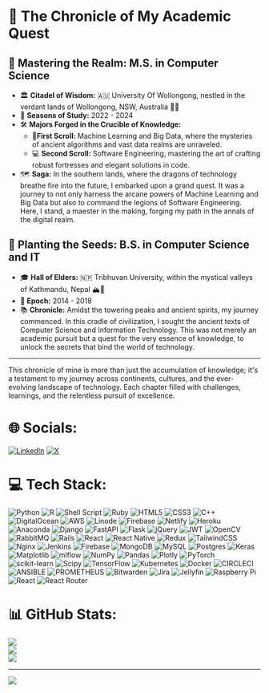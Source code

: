 # 📜 The Chronicle of My Academic Quest

## 🚀 Mastering the Realm: M.S. in Computer Science
- 🏛 **Citadel of Wisdom:** 🇦🇺 University Of Wollongong, nestled in the verdant lands of Wollongong, NSW, Australia 🦘🐨
- 📅 **Seasons of Study:** 2022 - 2024
- 🛠 **Majors Forged in the Crucible of Knowledge:**
  - 🧠**First Scroll:** Machine Learning and Big Data, where the mysteries of ancient algorithms and vast data realms are unraveled.
  - 💻 **Second Scroll:** Software Engineering, mastering the art of crafting robust fortresses and elegant solutions in code.
- 🗺 **Saga:** In the southern lands, where the dragons of technology breathe fire into the future, I embarked upon a grand quest. It was a journey to not only harness the arcane powers of Machine Learning and Big Data but also to command the legions of Software Engineering. Here, I stand, a maester in the making, forging my path in the annals of the digital realm.

## 🌱 Planting the Seeds: B.S. in Computer Science and IT
- 🎓 **Hall of Elders:** 🇳🇵 Tribhuvan University, within the mystical valleys of Kathmandu, Nepal 🏔🦏
- 📅 **Epoch:** 2014 - 2018
- 📚 **Chronicle:** Amidst the towering peaks and ancient spirits, my journey commenced. In this cradle of civilization, I sought the ancient texts of Computer Science and Information Technology. This was not merely an academic pursuit but a quest for the very essence of knowledge, to unlock the secrets that bind the world of technology.

---
This chronicle of mine is more than just the accumulation of knowledge; it's a testament to my journey across continents, cultures, and the ever-evolving landscape of technology. Each chapter filled with challenges, learnings, and the relentless pursuit of excellence.

# 🌐 Socials:
[![LinkedIn](https://img.shields.io/badge/LinkedIn-%230077B5.svg?logo=linkedin&logoColor=white)](https://linkedin.com/in/bikramk7) [![X](https://img.shields.io/badge/X-black.svg?logo=X&logoColor=white)](https://x.com/bikramk7) 

# 💻 Tech Stack:
![Python](https://img.shields.io/badge/python-3670A0?style=flat-square&logo=python&logoColor=ffdd54) 
![R](https://img.shields.io/badge/r-%23276DC3.svg?style=flat-square&logo=r&logoColor=white) 
![Shell Script](https://img.shields.io/badge/shell_script-%23121011.svg?style=flat-square&logo=gnu-bash&logoColor=white) 
![Ruby](https://img.shields.io/badge/ruby-%23CC342D.svg?style=flat-square&logo=ruby&logoColor=white) 
![HTML5](https://img.shields.io/badge/html5-%23E34F26.svg?style=flat-square&logo=html5&logoColor=white) 
![CSS3](https://img.shields.io/badge/css3-%231572B6.svg?style=flat-square&logo=css3&logoColor=white) 
![C++](https://img.shields.io/badge/c++-%2300599C.svg?style=flat-square&logo=c%2B%2B&logoColor=white) 
![DigitalOcean](https://img.shields.io/badge/DigitalOcean-%230167ff.svg?style=flat-square&logo=digitalOcean&logoColor=white) 
![AWS](https://img.shields.io/badge/AWS-%23FF9900.svg?style=flat-square&logo=amazon-aws&logoColor=white) 
![Linode](https://img.shields.io/badge/linode-00A95C?style=flat-square&logo=linode&logoColor=white) 
![Firebase](https://img.shields.io/badge/firebase-%23039BE5.svg?style=flat-square&logo=firebase) 
![Netlify](https://img.shields.io/badge/netlify-%23000000.svg?style=flat-square&logo=netlify&logoColor=#00C7B7) 
![Heroku](https://img.shields.io/badge/heroku-%23430098.svg?style=flat-square&logo=heroku&logoColor=white) 
![Anaconda](https://img.shields.io/badge/Anaconda-%2344A833.svg?style=flat-square&logo=anaconda&logoColor=white) 
![Django](https://img.shields.io/badge/django-%23092E20.svg?style=flat-square&logo=django&logoColor=white) 
![FastAPI](https://img.shields.io/badge/FastAPI-005571?style=flat-square&logo=fastapi) 
![Flask](https://img.shields.io/badge/flask-%23000.svg?style=flat-square&logo=flask&logoColor=white) 
![jQuery](https://img.shields.io/badge/jquery-%230769AD.svg?style=flat-square&logo=jquery&logoColor=white) 
![JWT](https://img.shields.io/badge/JWT-black?style=flat-square&logo=JSON%20web%20tokens) 
![OpenCV](https://img.shields.io/badge/opencv-%23white.svg?style=flat-square&logo=opencv&logoColor=white) 
![RabbitMQ](https://img.shields.io/badge/rabbitmq-FF6600?style=flat-square&logo=rabbitmq&logoColor=white) 
![Rails](https://img.shields.io/badge/rails-%23CC0000.svg?style=flat-square&logo=ruby-on-rails&logoColor=white) 
![React](https://img.shields.io/badge/react-%2320232a.svg?style=flat-square&logo=react&logoColor=%2361DAFB) 
![React Native](https://img.shields.io/badge/react_native-%2320232a.svg?style=flat-square&logo=react&logoColor=%2361DAFB) 
![Redux](https://img.shields.io/badge/redux-%23593d88.svg?style=flat-square&logo=redux&logoColor=white) 
![TailwindCSS](https://img.shields.io/badge/tailwindcss-%2338B2AC.svg?style=flat-square&logo=tailwind-css&logoColor=white) 
![Nginx](https://img.shields.io/badge/nginx-%23009639.svg?style=flat-square&logo=nginx&logoColor=white) 
![Jenkins](https://img.shields.io/badge/jenkins-%232C5263.svg?style=flat-square&logo=jenkins&logoColor=white) 
![Firebase](https://img.shields.io/badge/Firebase-039BE5?style=flat-square&logo=Firebase&logoColor=white) 
![MongoDB](https://img.shields.io/badge/MongoDB-%234ea94b.svg?style=flat-square&logo=mongodb&logoColor=white) 
![MySQL](https://img.shields.io/badge/mysql-%2300000f.svg?style=flat-square&logo=mysql&logoColor=white) 
![Postgres](https://img.shields.io/badge/postgres-%23316192.svg?style=flat-square&logo=postgresql&logoColor=white) 
![Keras](https://img.shields.io/badge/Keras-%23D00000.svg?style=flat-square&logo=Keras&logoColor=white) 
![Matplotlib](https://img.shields.io/badge/Matplotlib-%23ffffff.svg?style=flat-square&logo=Matplotlib&logoColor=black) 
![mlflow](https://img.shields.io/badge/mlflow-%23d9ead3.svg?style=flat-square&logo=numpy&logoColor=blue) 
![NumPy](https://img.shields.io/badge/numpy-%23013243.svg?style=flat-square&logo=numpy&logoColor=white) 
![Pandas](https://img.shields.io/badge/pandas-%23150458.svg?style=flat-square&logo=pandas&logoColor=white) 
![Plotly](https://img.shields.io/badge/Plotly-%233F4F75.svg?style=flat-square&logo=plotly&logoColor=white) 
![PyTorch](https://img.shields.io/badge/PyTorch-%23EE4C2C.svg?style=flat-square&logo=PyTorch&logoColor=white) 
![scikit-learn](https://img.shields.io/badge/scikit--learn-%23F7931E.svg?style=flat-square&logo=scikit-learn&logoColor=white) 
![Scipy](https://img.shields.io/badge/SciPy-%230C55A5.svg?style=flat-square&logo=scipy&logoColor=%white) 
![TensorFlow](https://img.shields.io/badge/TensorFlow-%23FF6F00.svg?style=flat-square&logo=TensorFlow&logoColor=white) 
![Kubernetes](https://img.shields.io/badge/kubernetes-%23326ce5.svg?style=flat-square&logo=kubernetes&logoColor=white) 
![Docker](https://img.shields.io/badge/docker-%230db7ed.svg?style=flat-square&logo=docker&logoColor=white) 
![CIRCLECI](https://img.shields.io/badge/CIRCLECI-02303A.svg?style=flat-square&logo=CIRCLECI&logoColor=white&color=%23343434) 
![ANSIBLE](https://img.shields.io/badge/ansible-%231A1918.svg?style=flat-square&logo=ansible&logoColor=white) 
![PROMETHEUS](https://img.shields.io/badge/prometheus-E6522C.svg?style=flat-square&logo=prometheus&logoColor=white&color=%23E6522C) 
![Bitwarden](https://img.shields.io/badge/bitwarden-%23175DDC.svg?style=flat-square&logo=bitwarden&logoColor=white) 
![Jira](https://img.shields.io/badge/jira-%230A0FFF.svg?style=flat-square&logo=jira&logoColor=white) 
![Jellyfin](https://img.shields.io/badge/jellyfin-%23000B25.svg?style=flat-square&logo=Jellyfin&logoColor=00A4DC) 
![Raspberry Pi](https://img.shields.io/badge/-RaspberryPi-C51A4A?style=flat-square&logo=Raspberry-Pi) 
![React](https://img.shields.io/badge/react-%2320232a.svg?style=flat-square&logo=react&logoColor=%2361DAFB) 
![React Router](https://img.shields.io/badge/React_Router-CA4245?style=flat-square&logo=react-router&logoColor=white)

# 📊 GitHub Stats:
![](https://github-readme-stats.vercel.app/api?username=bikramk1337&theme=blueberry&hide_border=false&include_all_commits=true&count_private=true)<br/>
![](https://github-readme-streak-stats.herokuapp.com/?user=bikramk1337&theme=blueberry&hide_border=false)<br/>
![](https://github-readme-stats.vercel.app/api/top-langs/?username=bikramk1337&theme=blueberry&hide_border=false&include_all_commits=true&count_private=true&layout=compact)

---
![](https://visitcount.itsvg.in/api?id=bikramk1337&icon=0&color=0)
